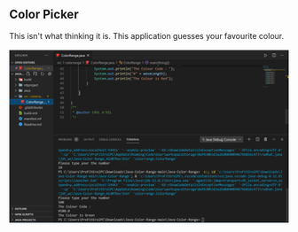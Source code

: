 <!DOCTYPE html>
<html>
<head>
</head>
<body>

<h2>Color Picker</h2>

<div>
This isn't what thinking it is. This application guesses your favourite colour.<br>
<br>
</div>
<img src="shot/1.png" alt="Screenshot">
</body>
</html>
